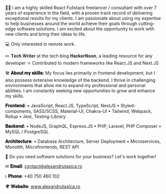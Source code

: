 👨‍💼 I am a highly skilled React Fullstack freelancer / consultant with over 7 years of experience in the field, with a proven track record of delivering exceptional results for my clients. I am passionate about using my expertise to help businesses around the world achieve their goals through cutting-edge software solutions. I am excited about the opportunity to work with new clients and bring their ideas to life.

💻 Only interested in remote work.

✏️ 𝐓𝐞𝐜𝐡 𝐖𝐫𝐢𝐭𝐞𝐫 at the tech blog 𝐇𝐚𝐜𝐤𝐞𝐫𝐍𝐨𝐨𝐧, a leading resource for any developer
⚛️ Contributed to modern frameworks like React.JS and Next.JS

🛠️ **𝐀𝐛𝐨𝐮𝐭 𝐦𝐲 𝐬𝐤𝐢𝐥𝐥𝐬:**
My focus lies primarily in frontend development, but I also possess extensive knowledge of the backend. I thrive in challenging environments that allow me to expand my professional and personal abilities. I am constantly seeking new opportunities to grow and enhance my skills.

**𝐅𝐫𝐨𝐧𝐭𝐞𝐧𝐝:**
• JavaScript, React.JS, TypeScript, NextJS
• Styled-components, SASS/SCSS, Material-UI, Chakra-UI
• Tailwind, Webpack, Rollup
• Jest, Testing-Library

**𝐁𝐚𝐜𝐤𝐞𝐧𝐝:**
• NodeJS, GraphQL, Express.JS
• PHP, Laravel, PHP Composer
• MySQL / PostgreSQL

**𝐀𝐫𝐜𝐡𝐢𝐭𝐞𝐜𝐭𝐮𝐫𝐞:**
• Database Architecture, Server Deployment
• Microservices, Monolith, Microfrontends, REST API

🤝 Do you need software solutions for your business? Let's work together!

✉ **𝐄𝐦𝐚𝐢𝐥:** contact@alexandrutasica.ro

📞 **𝐏𝐡𝐨𝐧𝐞:** +40 750 460 102

🌍 **𝐖𝐞𝐛𝐬𝐢𝐭𝐞:** www.alexandrutasica.ro

